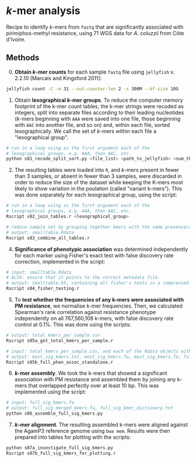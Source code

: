 # $k$-mer analysis

Recipe to identify $k$-mers from `fastq` that are significantly associated with pirimiphos-methyl resistance, using 71 WGS data for *A. coluzzii* from Côte d'Ivoire.

## Methods

0. **Obtain $k$-mer counts** for each sample `fastq` file using `jellyfish` v. 2.2.10 [Marcais and Kingsford 2011]:

```bash
jellyfish count -C -m 31 --out-counter-len 2 -s 300M --bf-size 10G
```

1. Obtain **lexographical $k$-mer groups**. To reduce the computer memory footprint of the k-mer count tables, the k-mer strings were recoded as integers, split into separate files according to their leading nucleotides ($k$-mers beginning with `AAA` were saved into one file, those beginning with `AAC` into another file, and so on) and, within each file, sorted lexographically. We call the set of $k$-mers within each file a "lexographical group".

```bash
# run in a loop using as the first argument each of the
# lexographical groups, e.g. AAA, then AAC, etc.
python s01_recode_split_sort.py <file_list> <path_to_jellyfish> <num_threads>
```

2. The resulting tables were loaded into `R`, and $k$-mers present in fewer than 3 samples, or absent in fewer than 3 samples, were discarded in order to reduce the size of the dataset while keeping the K-mers most likely to show variation in the poulation (called "variant k-mers"). This was done separately for each lexographical group, using the script:

```bash
# run in a loop using as the first argument each of the
# lexographical groups, e.g. AAA, then AAC, etc.
Rscript s02_join_tables.r <lexographical_group>

# reduce sample set by grouping together kmers with the same presence/absence profile
# output: smalltable.Rdata
Rscript s03_combine_all_tables.r 
```

4. **Significance of phenotypic association** was determined independently for each marker using Fisher's exact test with false discovery rate correction, implemented in the script:

```bash
# input: smalltable.Rdata
# ALSO: ensure that it points to the correct metadata file.
# output: smalltable.h5, containing all fisher's tests in a compressed Hdf5 format
Rscript s04_fisher_testing.r
```

5. To **test whether the frequencies of any k-mers were associated with PM resistance**, we normalise k-mer frequencies. Then, we calculated Spearman's rank correlation against resistance phenotype independently on all 767,560,108 k-mers, with false discovery rate control at 0.1%. This was done using the scripts:

```bash
# output: total_kmers_per_sample.csv
Rscript s05a_get_total_kmers_per_sample.r

# input: total_kmers_per_sample.csv, and each of the Rdata objects with kmer frequencies
# output: most_sig_kmers.txt, most_sig_kmers.fa, most_sig_kmers.fa, full_phen_assoc.Rdata
Rscript s05b_full_phen_assoc_standalone.r
```

6. **$k$-mer assembly**. We took the k-mers that showed a significant association with PM resistance and assembled them by joining any k-mers that overlapped perfectly over at least 10 bp. This was implemented using the script:

```bash
# input: full_sig_kmers.fa
# output: full_sig_merged_kmers.fa, full_sig_kmer_dictionary.txt
python s06_assemble_full_sig_kmers.py
```

7. **$k$-mer alignment**. The resulting assembled k-mers were aligned against the AgamP3 reference genome using `bwa mem`. Results were then prepared into tables for plotting with the scripts:

```bash
python s07a_investigate_full_sig_kmers.py
Rscript s07b_full_sig_kmers_for_plotting.r
```
